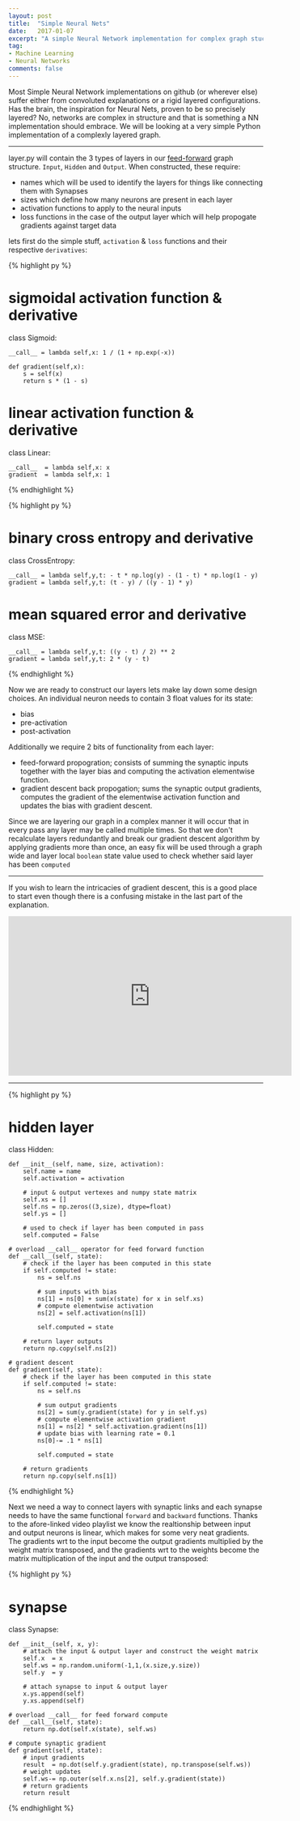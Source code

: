 ```yaml
---
layout: post
title:  "Simple Neural Nets"
date:   2017-01-07
excerpt: "A simple Neural Network implementation for complex graph stuctures in Python"
tag:
- Machine Learning
- Neural Networks
comments: false
---
```


Most Simple Neural Network implementations on github (or wherever else) suffer either from convoluted explanations or a rigid layered configurations. Has the brain, the inspiration for Neural Nets, proven to be so precisely layered? No, networks are complex in structure and that is something a NN implementation should embrace. We will be looking at a very simple Python implementation of a complexly layered graph.

------------------------------------------------------------------

layer.py will contain the 3 types of layers in our [feed-forward](https://en.wikipedia.org/wiki/Feedforward_neural_network) graph structure. `Input`, `Hidden` and `Output`. When constructed, these require:

* names which will be used to identify the layers for things like connecting them with Synapses
* sizes which define how many neurons are present in each layer
* activation functions to apply to the neural inputs
* loss functions in the case of the output layer which will help propogate gradients against target data

lets first do the simple stuff, `activation` & `loss` functions and their respective `derivatives`:

{% highlight py %}
# sigmoidal activation function & derivative
class Sigmoid:
    
    __call__ = lambda self,x: 1 / (1 + np.exp(-x))
    
    def gradient(self,x):
        s = self(x)
        return s * (1 - s)

# linear activation function & derivative
class Linear:
    
    __call__  = lambda self,x: x
    gradient  = lambda self,x: 1
{% endhighlight %}

{% highlight py %}
# binary cross entropy and derivative
class CrossEntropy:

    __call__ = lambda self,y,t: - t * np.log(y) - (1 - t) * np.log(1 - y)
    gradient = lambda self,y,t: (t - y) / ((y - 1) * y)

# mean squared error and derivative
class MSE:
    
    __call__ = lambda self,y,t: ((y - t) / 2) ** 2
    gradient = lambda self,y,t: 2 * (y - t)
{% endhighlight %}

Now we are ready to construct our layers lets make lay down some design choices. An individual neuron needs to contain 3 float values for its state:

* bias
* pre-activation
* post-activation

Additionally we require 2 bits of functionality from each layer:

* feed-forward propogration; consists of summing the synaptic inputs together with the layer bias and computing the activation elementwise function. 
* gradient descent back propogation; sums the synaptic output gradients, computes the gradient of the elementwise activation function and updates the bias with gradient descent.

Since we are layering our graph in a complex manner it will occur that in every pass any layer may be called multiple times. So that we don't recalculate layers redundantly and break our gradient descent algorithm by applying gradients more than once, an easy fix will be used through a graph wide and layer local `boolean` state value used to check whether said layer has been `computed`

------------------------------------------------------------------

If you wish to learn the intricacies of gradient descent, this is a good place to start even though there is a confusing mistake in the last part of the explanation.

<iframe width="560" height="315" src="https://www.youtube.com/embed/5u0jaA3qAGk" frameborder="0" allowfullscreen></iframe>

------------------------------------------------------------------

{% highlight py %}
# hidden layer
class Hidden:
    
    def __init__(self, name, size, activation):
        self.name = name
        self.activation = activation
        
        # input & output vertexes and numpy state matrix
        self.xs = []
        self.ns = np.zeros((3,size), dtype=float)
        self.ys = []
        
        # used to check if layer has been computed in pass
        self.computed = False
    
    # overload __call__ operator for feed forward function
    def __call__(self, state):
        # check if the layer has been computed in this state
        if self.computed != state:
            ns = self.ns
            
            # sum inputs with bias
            ns[1] = ns[0] + sum(x(state) for x in self.xs)
            # compute elementwise activation
            ns[2] = self.activation(ns[1])
            
            self.computed = state
        
        # return layer outputs
        return np.copy(self.ns[2])
    
    # gradient descent
    def gradient(self, state):
        # check if the layer has been computed in this state
        if self.computed != state:
            ns = self.ns
            
            # sum output gradients
            ns[2] = sum(y.gradient(state) for y in self.ys)
            # compute elementwise activation gradient
            ns[1] = ns[2] * self.activation.gradient(ns[1])
            # update bias with learning rate = 0.1
            ns[0]-= .1 * ns[1]
            
            self.computed = state
        
        # return gradients
        return np.copy(self.ns[1])
{% endhighlight %}

Next we need a way to connect layers with synaptic links and each synapse needs to have the same functional `forward` and `backward` functions. Thanks to the afore-linked video playlist we know the realtionship between input and output neurons is linear, which makes for some very neat gradients. The gradients wrt to the input become the output gradients multiplied by the weight matrix transposed, and the gradients wrt to the weights become the matrix multiplication of the input and the output transposed:

{% highlight py %}
# synapse
class Synapse:
    
    def __init__(self, x, y):
        # attach the input & output layer and construct the weight matrix
        self.x  = x
        self.ws = np.random.uniform(-1,1,(x.size,y.size))
        self.y  = y
        
        # attach synapse to input & output layer
        x.ys.append(self)
        y.xs.append(self)
    
    # overload __call__ for feed forward compute
    def __call__(self, state):
        return np.dot(self.x(state), self.ws)
    
    # compute synaptic gradient
    def gradient(self, state):
        # input gradients
        result  = np.dot(self.y.gradient(state), np.transpose(self.ws))
        # weight updates
        self.ws-= np.outer(self.x.ns[2], self.y.gradient(state))
        # return gradients
        return result
{% endhighlight %}
